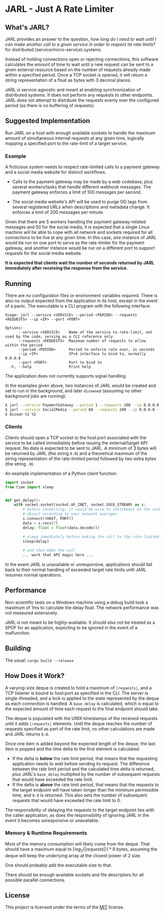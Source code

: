 # JARL - Just A Rate Limiter

## What's JARL?

JARL provides an answer to the question, _how long do I need to wait until I can make another call to a given service in order to respect its rate limits?_ for distributed (service/micro-service) systems.

Instead of holding connections open or rejecting connections, this software calculates the amount of time to wait until a new request can be sent to a given external resource based on the number of requests already made within a specified period. Once a TCP socket is opened, it will return a string representation of a float as bytes with 3 decimal places.

JARL is service-agnostic and meant at enabling synchronization of distributed systems. It does not perform any requests to other endpoints. JARL does not attempt to distribute the requests evenly over the configured period (as there is no buffering of requests).


## Suggested Implementation

Run JARL on a host with enough available sockets to handle the maximum amount of simultaneous internal requests at any given time, logically mapping a specified port to the rate-limit of a target service.


### Example

A ficticious system needs to respect rate-limited calls to a payment gateway and a social media website for distinct workflows.

- Calls to the payment gateway may be made by a web codebase, plus several workers/tasks that handle different webhook messages. The payment gateway enforces a limit of 100 messages per second.

- The social media website's API will be used to purge OG tags from several registered URLs when descriptions and metadata change. It enforces a limit of 200 messages per minute.

Given that there are 5 workers handling the payment gateway-related messages and 50 for the social media, it is expected that a single Linux machine will be able to cope with all network and sockets required for all connections to be live at any given time. In this case, one instance of JARL would be run on one port to serve as the rate-limiter for the payment gateway, and another instance would be run on a different port to support requests for the social media website.

**It is expected that clients wait the number of seconds returned by JARL immediately after receiving the response from the service.**


## Running

There are no configuration files or environment variables required. There is also no output expected from the application in its host, except in the event of a panic. The executable is a CLI program with the following interface:

```
Usage: jarl --service <SERVICE> --period <PERIOD> --requests <REQUESTS> --ip <IP> --port <PORT>

Options:
      --service <SERVICE>    Name of the service to rate-limit, not used by the code, serving as a CLI reference only
      --requests <REQUESTS>  Maximum number of requests to allow within the period
      --period <PERIOD>      Period to enforce rate over, in seconds
      --ip <IP>              IPv4 interface to bind to, normally 0.0.0.0
      --port <PORT>          Port to bind to
  -h, --help                 Print help
```

The application does not currently supports signal handling.

In the examples given above, two instances of JARL would be created and set to run in the background, and later `disowned` (assuming no other background jobs are running):

```bash
$ jarl --service PaymentGateway --period 1 --requests 100 --ip 0.0.0.0 --port 1234 > payment_gateway.log &
$ jarl --service SocialMedia --period 60 --requests 200 --ip 0.0.0.0 --port 1235 > social_media.log &
$ disown %1 %2
```

### Clients

Clients should open a TCP socket to the host:port associated with the service to be called immediately before issuing the external/target API request. No data is expected to be sent to JARL. A minimum of 3 bytes will be returned by JARL (the string `0.0`) and a theoretical maximum of the string representation of the rate-limited period followed by two extra bytes (the string `.0`).

An example implementation of a Python client function:

```python
import socket
from time import sleep


def get_delay():
    with socket.socket(socket.AF_INET, socket.SOCK_STREAM) as s:
        # before connecting, it would be wise to settimeout on the socket 
        # object according to your network averages
        s.connect((HOST, PORT))
        data = s.recv(7)
        delay: float = float(data.decode())

        # sleep immediately before making the call to the rate-limited resource
        sleep(delay)
        
        # and then make the call
        ... work that API magic here ...
```

In the event JARL is unavailable or unresponsive, applications should fall back to their normal handling of exceeded target rate limits until JARL resumes normal operations.


## Performance

Non-scientific tests on a Windows machine using a debug build took a maximum of 1ms to calculate the delay float. The network performance was not measured extensively.

JARL is not meant to be highly-available. It should also not be treated as a SPOF for an application, expecting to be ignored in the event of a malfunction.

## Building

The usual: `cargo build --release`


## How Does it Work?

A varying-size deque is created to hold a maximum of `|requests|`, and a TCP listener is bound to host:port as specified in the CLI. The server is single-threaded, and a lock is applied to the state represented by the deque as each connection is handled. A `base_delay` is calculated, which is equal to the expected amount of time each request to the final endpoint should take.

The deque is populated with the UNIX timestamps of the received requests until it adds `|requests|` elements. Until the deque reaches the number of requests specified as part of the rate limit, no other calculations are made and JARL returns `0.0`.

Once one item is added beyond the expected length of the deque, the last item is popped and the time delta to the first element is calculated.
- If the delta is **below** the rate limit period, that means that the requesting application needs to _wait_ before sending its request. The difference between the rate limit period and the calculated time delta is returned, _plus_ JARL's `base_delay` multiplied by the number of subsequent requests that would have exceeded the rate limit.
- If the delta is **above** the rate limit period, that means that the requests to the target endpoint will have taken longer than the minimum permissible time, and `0.0` is returned. This also sets the number of subsequent requests that would have exceeded the rate limit to 0.

The responsibility of delaying the requests to the target endpoint lies with the caller application, as does the responsibility of ignoring JARL in the event it becomes unresponsive or unavailable.


### Memory & Runtime Requirements

Most of the memory consumption will likely come from the deque. That should have a maximum equal to $\lceil{log _{2}(|requests|)}\rceil *8$ bytes, assuming the deque will keep the underlying array at the closest power of 2 size.

One should probably add the executable size to that.

There should be enough available sockets and file descriptors for all possible parallel connections.


## License

This project is licensed under the terms of the [MIT](LICENSE.md) license.
